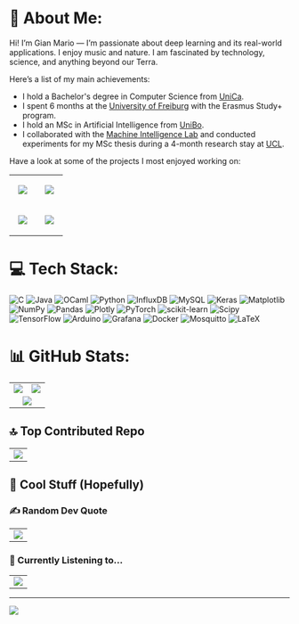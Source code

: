# 💫 About Me:
Hi! I’m Gian Mario — I’m passionate about deep learning and its real-world applications. I enjoy music and nature. I am fascinated by technology, science, and anything beyond our Terra.

Here’s a list of my main achievements:
- I hold a Bachelor's degree in Computer Science from [UniCa](https://www.unica.it/it).  
- I spent 6 months at the [University of Freiburg](https://uni-freiburg.de/en/) with the Erasmus Study+ program.  
- I hold an MSc in Artificial Intelligence from [UniBo](https://www.unibo.it/it).
- I collaborated with the [Machine Intelligence Lab](https://www.machineintelligencelab.ai/) and conducted experiments for my MSc thesis during a 4-month research stay at [UCL](https://www.ucl.ac.uk/).

Have a look at some of the projects I most enjoyed working on:

<table align="center">
  <tr>
    <td align="center">
      <a href="https://github.com/braydoncoyer/tailwindcss-v2-dark-mode-template">
        <img align="center" style="margin:1rem 0.5rem" src="https://github-readme-stats.vercel.app/api/pin/?username=GianM0027&repo=ppo-procgen&theme=dark" />
      </a>
    </td>
    <td align="center">
      <a href="https://github.com/braydoncoyer/tailwindcss-v2-dark-mode-template">
        <img align="center" style="margin:1rem 0.5rem" src="https://github-readme-stats.vercel.app/api/pin/?username=GianM0027&repo=Instance_Detection&theme=dark" />
      </a>
    </td>
  </tr>
  <tr>
    <td align="center">
      <a href="https://github.com/braydoncoyer/tailwindcss-v2-dark-mode-template">
        <img align="center" style="margin:1rem 0.5rem" src="https://github-readme-stats.vercel.app/api/pin/?username=GianM0027&repo=NLP-EFR-and-ERD-in-English-Conversations&theme=dark" />
      </a>
    </td>
    <td align="center">
      <a href="https://github.com/braydoncoyer/tailwindcss-v2-dark-mode-template">
        <img align="center" style="margin:1rem 0.5rem" src="https://github-readme-stats.vercel.app/api/pin/?username=GianM0027&repo=cactus-assistant&theme=dark" />
      </a>
    </td>
  </tr>
</table>




# 💻 Tech Stack:
![C](https://img.shields.io/badge/c-%2300599C.svg?style=for-the-badge&logo=c&logoColor=white) ![Java](https://img.shields.io/badge/java-%23ED8B00.svg?style=for-the-badge&logo=openjdk&logoColor=white) ![OCaml](https://img.shields.io/badge/OCaml-%23E98407.svg?style=for-the-badge&logo=ocaml&logoColor=white) ![Python](https://img.shields.io/badge/python-3670A0?style=for-the-badge&logo=python&logoColor=ffdd54) ![InfluxDB](https://img.shields.io/badge/InfluxDB-22ADF6?style=for-the-badge&logo=InfluxDB&logoColor=white) ![MySQL](https://img.shields.io/badge/mysql-4479A1.svg?style=for-the-badge&logo=mysql&logoColor=white) ![Keras](https://img.shields.io/badge/Keras-%23D00000.svg?style=for-the-badge&logo=Keras&logoColor=white) ![Matplotlib](https://img.shields.io/badge/Matplotlib-%23ffffff.svg?style=for-the-badge&logo=Matplotlib&logoColor=black) ![NumPy](https://img.shields.io/badge/numpy-%23013243.svg?style=for-the-badge&logo=numpy&logoColor=white) ![Pandas](https://img.shields.io/badge/pandas-%23150458.svg?style=for-the-badge&logo=pandas&logoColor=white) ![Plotly](https://img.shields.io/badge/Plotly-%233F4F75.svg?style=for-the-badge&logo=plotly&logoColor=white) ![PyTorch](https://img.shields.io/badge/PyTorch-%23EE4C2C.svg?style=for-the-badge&logo=PyTorch&logoColor=white) ![scikit-learn](https://img.shields.io/badge/scikit--learn-%23F7931E.svg?style=for-the-badge&logo=scikit-learn&logoColor=white) ![Scipy](https://img.shields.io/badge/SciPy-%230C55A5.svg?style=for-the-badge&logo=scipy&logoColor=%white) ![TensorFlow](https://img.shields.io/badge/TensorFlow-%23FF6F00.svg?style=for-the-badge&logo=TensorFlow&logoColor=white) ![Arduino](https://img.shields.io/badge/-Arduino-00979D?style=for-the-badge&logo=Arduino&logoColor=white) ![Grafana](https://img.shields.io/badge/grafana-%23F46800.svg?style=for-the-badge&logo=grafana&logoColor=white) ![Docker](https://img.shields.io/badge/docker-%230db7ed.svg?style=for-the-badge&logo=docker&logoColor=white) ![Mosquitto](https://img.shields.io/badge/mosquitto-%233C5280.svg?style=for-the-badge&logo=eclipsemosquitto&logoColor=white) ![LaTeX](https://img.shields.io/badge/latex-%23008080.svg?style=for-the-badge&logo=latex&logoColor=white)

# 📊 GitHub Stats:
<table align="center">
  <tr>
    <td align="center">
      <img src="https://github-readme-stats.vercel.app/api?username=GianM0027&theme=dark&hide_border=false&include_all_commits=false&count_private=false" />
    </td>
    <td align="center">
      <img src="https://nirzak-streak-stats.vercel.app/?user=GianM0027&theme=dark&hide_border=false" />
    </td>
  </tr>
  <tr>
    <td align="center" colspan="2">
      <img src="https://github-readme-stats.vercel.app/api/top-langs/?username=GianM0027&theme=dark&hide_border=false&include_all_commits=false&count_private=false&layout=compact" />
    </td>
  </tr>
</table>

## 🔝 Top Contributed Repo
<table align="center">
  <td align="center">
      <img src="https://github-contributor-stats.vercel.app/api?username=GianM0027&limit=5&theme=dark&combine_all_yearly_contributions=true" />
    </td>
</table>

## 🎉 Cool Stuff (Hopefully)
### ✍️ Random Dev Quote

<table align="center">
  <td align="center">
      <img src="https://quotes-github-readme.vercel.app/api?type=horizontal&theme=gruvbox" />
    </td>
</table>


### 🎵 Currently Listening to...
<table align="center">
  <tr>
    <td align="center">
      <a href="https://spotify-github-profile.kittinanx.com/api/view?uid=gianmario0023&redirect=true">
        <img src="https://spotify-github-profile.kittinanx.com/api/view?uid=gianmario0023&cover_image=true&theme=compact&show_offline=false&background_color=121212&interchange=false" />
      </a>
    </td>
  </tr>
</table>



---
[![](https://visitcount.itsvg.in/api?id=GianM0027&icon=0&color=0)](https://visitcount.itsvg.in)

<!-- Proudly created with GPRM ( https://gprm.itsvg.in ) -->
